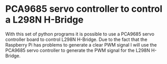 # PCA9685 servo controller to control a L298N H-Bridge
With this set of python programs it is possible to use a PCA9685 servo controller board to control L298N H-Bridge. Due to the fact that the Raspberry Pi has problems to generate a clear PWM signal I will use the PCA9685 servo controller to generate the PWM signal for the L298N H-Bridge.

